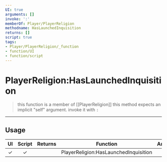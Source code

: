 ```yaml
---
UI: true
arguments: []
invoke: ':'
memberOf: Player/PlayerReligion
methodname: HasLaunchedInquisition
returns: []
script: true
tags:
- Player/PlayerReligion/_function
- function/UI
- function/script
---
```

# PlayerReligion:HasLaunchedInquisition
> this function is a member of [[PlayerReligion]]
> this method expects an implicit "self" argument. invoke it with `:`
-----
## Usage
|  UI | Script | Returns | Function | Arguments |
|:---:|:------:|-------:|:--------:|:---------|
|✓|✓||PlayerReligion:HasLaunchedInquisition||
